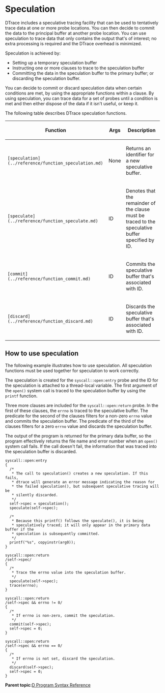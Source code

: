 
# Speculation <a id="dt_ref_speculation">

DTrace includes a speculative tracing facility that can be used to tentatively trace data at one or more probe locations. You can then decide to commit the data to the principal buffer at another probe location. You can use speculation to trace data that only contains the output that's of interest; no extra processing is required and the DTrace overhead is minimized.

Speculation is achieved by:

-   Setting up a temporary speculation buffer
-   Instructing one or more clauses to trace to the speculation buffer
-   Committing the data in the speculation buffer to the primary buffer; or discarding the speculation buffer.

You can decide to commit or discard speculation data when certain conditions are met, by using the appropriate functions within a clause. By using speculation, you can trace data for a set of probes until a condition is met and then either dispose of the data if it isn't useful, or keep it.

The following table describes DTrace speculation functions.

<table><thead><tr><th>

Function

</th><th>

Args

</th><th>

Description

</th></tr></thead><tbody><tr><td>

`[speculation](../reference/function_speculation.md)`

</td><td>

None

</td><td>

Returns an identifier for a new speculative buffer.

</td></tr><tr><td>

`[speculate](../reference/function_speculate.md)`

</td><td>

ID

</td><td>

Denotes that the remainder of the clause must be traced to the speculative buffer specified by ID.

</td></tr><tr><td>

`[commit](../reference/function_commit.md)`

</td><td>

ID

</td><td>

Commits the speculative buffer that's associated with ID.

</td></tr><tr><td>

`[discard](../reference/function_discard.md)`

</td><td>

ID

</td><td>

Discards the speculative buffer that's associated with ID.

</td></tr><tbody></table>

## How to use speculation

The following example illustrates how to use speculation. All speculation functions must be used together for speculation to work correctly.

The speculation is created for the `syscall::open:entry` probe and the ID for the speculation is attached to a thread-local variable. The first argument of the `open()` system call is traced to the speculation buffer by using the `printf` function.

Three more clauses are included for the `syscall::open:return` probe. In the first of these clauses, the `errno` is traced to the speculative buffer. The predicate for the second of the clauses filters for a non-zero `errno` value and commits the speculation buffer. The predicate of the third of the clauses filters for a zero `errno` value and discards the speculation buffer.

The output of the program is returned for the primary data buffer, so the program effectively returns the file name and error number when an `open()` system call fails. If the call doesn't fail, the information that was traced into the speculation buffer is discarded.

```
syscall::open:entry
{
  /*
   * The call to speculation() creates a new speculation. If this fails,
   * dtrace will generate an error message indicating the reason for
   * the failed speculation(), but subsequent speculative tracing will be
   * silently discarded.
   */
  self->spec = speculation();
  speculate(self->spec);

  /*
   * Because this printf() follows the speculate(), it is being
   * speculatively traced; it will only appear in the primary data buffer if the
   * speculation is subsequently committed.
   */
  printf("%s", copyinstr(arg0));
}

syscall::open:return
/self->spec/
{
  /*
   * Trace the errno value into the speculation buffer.
   */
  speculate(self->spec);
  trace(errno);
}

syscall::open:return
/self->spec && errno != 0/
{
  /*
   * If errno is non-zero, commit the speculation.
   */
  commit(self->spec);
  self->spec = 0;
}

syscall::open:return
/self->spec && errno == 0/
{
  /*
   * If errno is not set, discard the speculation.
   */
  discard(self->spec);
  self->spec = 0;
}
```

**Parent topic:**[D Program Syntax Reference](../reference/d_program_syntax_reference.md)

